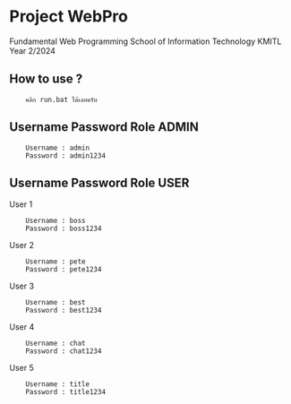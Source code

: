 # Project WebPro
Fundamental Web Programming School of Information Technology KMITL Year 2/2024


## How to use ?

```
    คลิก run.bat ได้เลยครับ
```

## Username Password Role ADMIN

```
    Username : admin
    Password : admin1234
```

## Username Password Role USER

User 1
```
    Username : boss
    Password : boss1234
```

User 2
``` 
    Username : pete
    Password : pete1234
```

User 3
```
    Username : best
    Password : best1234
```

User 4
```
    Username : chat
    Password : chat1234
```

User 5
```
    Username : title
    Password : title1234
```


